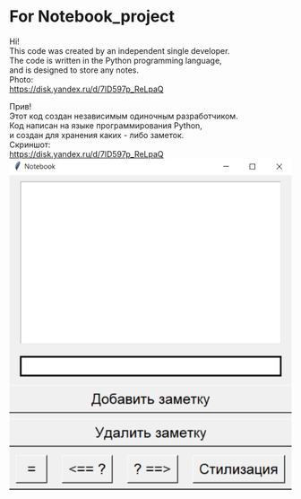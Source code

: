 # For Notebook_project
Hi!  
This code was created by an independent single developer.  
The code is written in the Python programming language,  
and is designed to store any notes.  
Photo:  
https://disk.yandex.ru/d/7lD597p_ReLpaQ  

Прив!  
Этот код создан независимым одиночным разработчиком.  
Код написан на языке программирования Python,  
и создан для хранения каких - либо заметок.  
Скриншот:  
https://disk.yandex.ru/d/7lD597p_ReLpaQ  
![Скриншот](https://github.com/KislikGames/Big_Projects/blob/main/2025-07-30_13-50-10.png)
